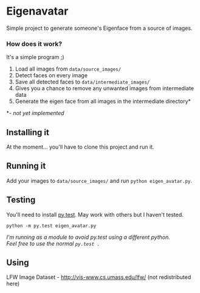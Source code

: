 Eigenavatar
===========

Simple project to generate someone's Eigenface from a source of images.

### How does it work?

It's a simple program ;)  
1. Load all images from `data/source_images/`  
2. Detect faces on every image  
3. Save all detected faces to `data/intermediate_images/`  
4. Gives you a chance to remove any unwanted images from intermediate data  
5. Generate the eigen face from all images in the intermediate directory*  

*- _not yet implemented_


## Installing it

At the moment... you'll have to clone this project and run it.


## Running it

Add your images to `data/source_images/` and run `python eigen_avatar.py`.


## Testing

You'll need to install [py.test](http://pytest.org/latest/getting-started.html).
May work with others but I haven't tested.

`python -m py.test eigen_avatar.py`

_I'm running as a module to avoid py.test using a different python.  
Feel free to use the normal `py.test .`_


## Using

LFW Image Dataset - http://vis-www.cs.umass.edu/lfw/ (not redistributed here)
